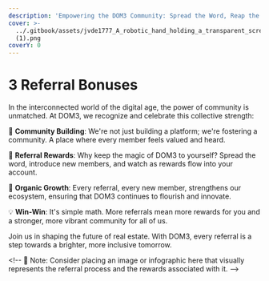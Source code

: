 ```yaml
---
description: 'Empowering the DOM3 Community: Spread the Word, Reap the Rewards 🗣️'
cover: >-
  ../.gitbook/assets/jvde1777_A_robotic_hand_holding_a_transparent_screen_displaying_c491697c-0f19-482c-99c0-c2497750c9df
  (1).png
coverY: 0
---
```


# 3 Referral Bonuses

In the interconnected world of the digital age, the power of community is unmatched. At DOM3, we recognize and celebrate this collective strength:

🤝 **Community Building**: We're not just building a platform; we're fostering a community. A place where every member feels valued and heard.

🚀 **Referral Rewards**: Why keep the magic of DOM3 to yourself? Spread the word, introduce new members, and watch as rewards flow into your account.

🌱 **Organic Growth**: Every referral, every new member, strengthens our ecosystem, ensuring that DOM3 continues to flourish and innovate.

💡 **Win-Win**: It's simple math. More referrals mean more rewards for you and a stronger, more vibrant community for all of us.

Join us in shaping the future of real estate. With DOM3, every referral is a step towards a brighter, more inclusive tomorrow.

\<!-- 📌 Note: Consider placing an image or infographic here that visually represents the referral process and the rewards associated with it. -->
